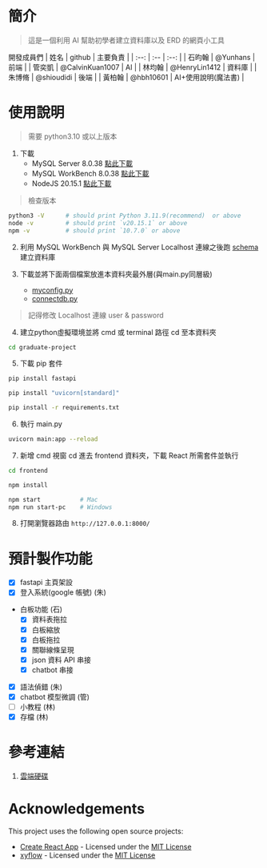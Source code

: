 # 簡介

> 這是一個利用 AI 幫助初學者建立資料庫以及 ERD 的網頁小工具

開發成員們
| 姓名 | github | 主要負責 |
| :--: | :-- | :--: |
| 石昀翰 | @Yunhans | 前端 |
| 管奕凱 | @CalvinKuan1007 | AI |
| 林均翰 | @HenryLin1412 | 資料庫 |
| 朱博脩 | @shioudidi | 後端 |
| 黃柏翰 | @hbh10601 | AI+使用說明(魔法書) |

# 使用說明

> 需要 python3.10 或以上版本

1. 下載 
    - MySQL Server 8.0.38 [點此下載](https://dev.mysql.com/downloads/mysql/)
    - MySQL WorkBench 8.0.38 [點此下載](https://dev.mysql.com/downloads/mysql/)
    - NodeJS 20.15.1 [點此下載](https://nodejs.org/en/download/prebuilt-installer)
> 檢查版本
```bash
python3 -V      # should print Python 3.11.9(recommend)  or above
node -v         # should print `v20.15.1` or above
npm -v          # should print `10.7.0` or above
```

2. 利用 MySQL WorkBench 與 MySQL Server Localhost 連線之後跑 [schema](Graduated_Project_test.sql) 建立資料庫

3. 下載並將下面兩個檔案放進本資料夾最外層(與main.py同層級)
    - [myconfig.py](https://drive.google.com/drive/u/0/folders/15-sAc_Mu2l6ROezuPmi5HhFCdFezt0ED)
    - [connectdb.py](https://drive.google.com/drive/u/0/folders/15-sAc_Mu2l6ROezuPmi5HhFCdFezt0ED)
> 記得修改 Localhost 連線 user & password

4. 建立python虛擬環境並將 cmd 或 terminal 路徑 cd 至本資料夾
```bash
cd graduate-project
```

5. 下載 pip 套件
```bash
pip install fastapi

pip install "uvicorn[standard]"

pip install -r requirements.txt
```

6. 執行 main.py
```bash
uvicorn main:app --reload
```

7. 新增 cmd 視窗 cd 進去 frontend 資料夾，下載 React 所需套件並執行
```bash
cd frontend

npm install

npm start           # Mac
npm run start-pc    # Windows
```

8. 打開瀏覽器路由 `http://127.0.0.1:8000/`

# 預計製作功能

- [x] fastapi 主頁架設
- [x] 登入系統(google 帳號) (朱)
- 白板功能 (石)
    - [x] 資料表拖拉
    - [x] 白板縮放
    - [x] 白板拖拉
    - [x] 關聯線條呈現
    - [x] json 資料 API 串接
    - [x] chatbot 串接
- [x] 語法偵錯 (朱)
- [x] chatbot 模型微調 (管)
- [ ] 小教程 (林)
- [x] 存檔 (林)

# 參考連結
1. [雲端硬碟](https://drive.google.com/drive/u/0/folders/15-sAc_Mu2l6ROezuPmi5HhFCdFezt0ED)

# Acknowledgements

This project uses the following open source projects:
- [Create React App](https://github.com/facebook/create-react-app) - Licensed under the [MIT License](https://github.com/facebook/create-react-app/blob/main/LICENSE) 
- [xyflow](https://github.com/xyflow/xyflow) - Licensed under the [MIT License](https://github.com/xyflow/xyflow/blob/main/LICENSE) 
